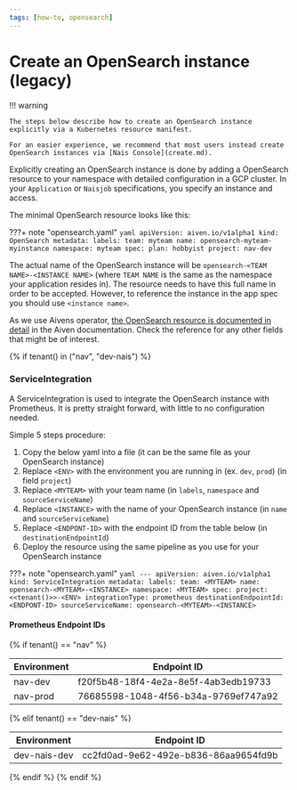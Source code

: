 ```yaml
---
tags: [how-to, opensearch]
---
```


# Create an OpenSearch instance (legacy)

!!! warning

    The steps below describe how to create an OpenSearch instance explicitly via a Kubernetes resource manifest.

    For an easier experience, we recommend that most users instead create OpenSearch instances via [Nais Console](create.md).

Explicitly creating an OpenSearch instance is done by adding a OpenSearch resource to your namespace with detailed configuration in a GCP cluster. In your `Application` or `Naisjob` specifications, you specify an instance and access.

The minimal OpenSearch resource looks like this:

???+ note "opensearch.yaml"
    ```yaml
    apiVersion: aiven.io/v1alpha1
    kind: OpenSearch
    metadata:
      labels:
        team: myteam
      name: opensearch-myteam-myinstance
      namespace: myteam
    spec:
      plan: hobbyist
      project: nav-dev
    ```

The actual name of the OpenSearch instance will be `opensearch-<TEAM NAME>-<INSTANCE NAME>` (where `TEAM NAME` is the same as the namespace your application resides in). The resource needs to have this full name in order to be accepted. However, to reference the instance in the app spec you should use `<instance name>`.

As we use Aivens operator, [the OpenSearch resource is documented in detail](https://aiven.github.io/aiven-operator/api-reference/opensearch.html) in the Aiven documentation. Check the reference for any other fields that might be of interest.


{% if tenant() in ("nav", "dev-nais") %}

### ServiceIntegration

A ServiceIntegration is used to integrate the OpenSearch instance with Prometheus.
It is pretty straight forward, with little to no configuration needed.

Simple 5 steps procedure:

1. Copy the below yaml into a file (it can be the same file as your OpenSearch instance)
2. Replace `<ENV>` with the environment you are running in (ex. `dev`, `prod`) (in field `project`)
3. Replace `<MYTEAM>` with your team name (in `labels`, `namespace` and `sourceServiceName`)
4. Replace `<INSTANCE>` with the name of your OpenSearch instance (in `name` and `sourceServiceName`)
5. Replace `<ENDPONT-ID>` with the endpoint ID from the table below (in `destinationEndpointId`)
6. Deploy the resource using the same pipeline as you use for your OpenSearch instance


???+ note "opensearch.yaml"
    ```yaml
    ---
    apiVersion: aiven.io/v1alpha1
    kind: ServiceIntegration
    metadata:
      labels:
        team: <MYTEAM>
      name: opensearch-<MYTEAM>-<INSTANCE>
      namespace: <MYTEAM>
    spec:
      project: <<tenant()>>-<ENV>
      integrationType: prometheus
      destinationEndpointId: <ENDPONT-ID>
      sourceServiceName: opensearch-<MYTEAM>-<INSTANCE>
    ```

#### Prometheus Endpoint IDs

{% if tenant() == "nav" %}

| Environment | Endpoint ID                          |
|-------------|--------------------------------------|
| nav-dev     | f20f5b48-18f4-4e2a-8e5f-4ab3edb19733 |
| nav-prod    | 76685598-1048-4f56-b34a-9769ef747a92 |

{% elif tenant() == "dev-nais" %}

| Environment  | Endpoint ID                          |
|--------------|--------------------------------------|
| dev-nais-dev | cc2fd0ad-9e62-492e-b836-86aa9654fd9b |

{% endif %}
{% endif %}
